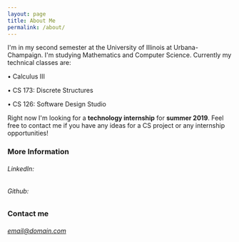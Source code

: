 ```yaml
---
layout: page
title: About Me
permalink: /about/
---
```


I'm in my second semester at the University of Illinois at Urbana-Champaign. I'm studying Mathematics and Computer Science.
Currently my technical classes are:

  • Calculus III
  
  • CS 173: Discrete Structures
  
  • CS 126: Software Design Studio
  
  
Right now I'm looking for a **technology internship** for **summer 2019**. Feel free to contact me if you have any ideas for a CS project or any internship opportunities!


### More Information

###### LinkedIn:

###### Github: 


### Contact me

###### [email@domain.com](mailto:email@domain.com)

